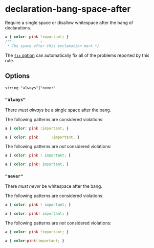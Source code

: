 # declaration-bang-space-after

Require a single space or disallow whitespace after the bang of declarations.

<!-- prettier-ignore -->
```css
a { color: pink !important; }
/**             ↑
 * The space after this exclamation mark */
```

The [`fix` option](../../../docs/user-guide/usage/options.md#fix) can automatically fix all of the problems reported by this rule.

## Options

`string`: `"always"|"never"`

### `"always"`

There _must always_ be a single space after the bang.

The following patterns are considered violations:

<!-- prettier-ignore -->
```css
a { color: pink !important; }
```

<!-- prettier-ignore -->
```css
a { color: pink      !important; }
```

The following patterns are _not_ considered violations:

<!-- prettier-ignore -->
```css
a { color: pink ! important; }
```

<!-- prettier-ignore -->
```css
a { color: pink! important; }
```

### `"never"`

There _must never_ be whitespace after the bang.

The following patterns are considered violations:

<!-- prettier-ignore -->
```css
a { color: pink ! important; }
```

<!-- prettier-ignore -->
```css
a { color: pink! important; }
```

The following patterns are _not_ considered violations:

<!-- prettier-ignore -->
```css
a { color: pink !important; }
```

<!-- prettier-ignore -->
```css
a { color:pink!important; }
```
